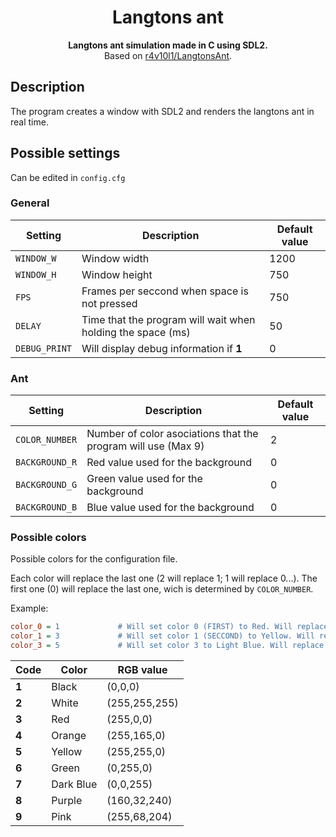 <div align=center>
  <h1>Langtons ant</h1>
  <b>Langtons ant simulation made in C using SDL2.</b><br>
  Based on <a href="https://github.com/r4v10l1/LangtonsAnt">r4v10l1/LangtonsAnt</a>.
</div>

## Description
The program creates a window with SDL2 and renders the langtons ant in real time.

## Possible settings

Can be edited in `config.cfg`

### General

Setting         | Description                                                  | Default value
----------------|--------------------------------------------------------------|----------------
`WINDOW_W`      | Window width                                                 | 1200
`WINDOW_H`      | Window height                                                | 750
`FPS`           | Frames per seccond when space is not pressed                 | 750
`DELAY`         | Time that the program will wait when holding the space (ms)  | 50
`DEBUG_PRINT`   | Will display debug information if **1**                      | 0

### Ant

Setting         | Description                                                     | Default value
----------------|-----------------------------------------------------------------|----------------
`COLOR_NUMBER`  | Number of color asociations that the program will use (Max 9)   | 2
`BACKGROUND_R`  | Red value used for the background                               | 0
`BACKGROUND_G`  | Green value used for the background                             | 0
`BACKGROUND_B`  | Blue value used for the background                              | 0

### Possible colors
Possible colors for the configuration file.

Each color will replace the last one (2 will replace 1; 1 will replace 0...).
The first one (0) will replace the last one, wich is determined by `COLOR_NUMBER`.

Example:

```cfg
color_0 = 1             # Will set color 0 (FIRST) to Red. Will replace the last one (delends on COLOR_NUMBER).
color_1 = 3             # Will set color 1 (SECCOND) to Yellow. Will replace Red.
color_3 = 5             # Will set color 3 to Light Blue. Will replace Yellow.
```

Code  | Color       | RGB value
------|-------------|-------------
**1** | Black       | (0,0,0)
**2** | White       | (255,255,255)
**3** | Red         | (255,0,0)
**4** | Orange      | (255,165,0)
**5** | Yellow      | (255,255,0)
**6** | Green       | (0,255,0)
**7** | Dark Blue   | (0,0,255)
**8** | Purple      | (160,32,240)
**9** | Pink        | (255,68,204)
